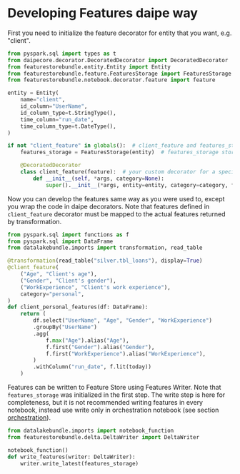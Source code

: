 # Developing Features daipe way

First you need to initialize the feature decorator for entity that you want,
e.g. "client".

```python
from pyspark.sql import types as t
from daipecore.decorator.DecoratedDecorator import DecoratedDecorator
from featurestorebundle.entity.Entity import Entity
from featurestorebundle.feature.FeaturesStorage import FeaturesStorage
from featurestorebundle.notebook.decorator.feature import feature

entity = Entity(
    name="client",
    id_column="UserName",
    id_column_type=t.StringType(),
    time_column="run_date",
    time_column_type=t.DateType(),
)

if not "client_feature" in globals():  # client_feature and features_storage are only initialized once
    features_storage = FeaturesStorage(entity)  # features_storage stores DataFrames from all feature notebooks

    @DecoratedDecorator
    class client_feature(feature):  # your custom decorator for a specific entity
        def __init__(self, *args, category=None):
            super().__init__(*args, entity=entity, category=category, features_storage=features_storage)
```

Now you can develop the features same way as you were used to,
except you wrap the code in daipe decorators. Note that features
defined in `client_feature` decorator must be mapped to the actual
features returned by transformation.

```python
from pyspark.sql import functions as f
from pyspark.sql import DataFrame
from datalakebundle.imports import transformation, read_table

@transformation(read_table("silver.tbl_loans"), display=True)
@client_feature(
    ("Age", "Client's age"),
    ("Gender", "Client's gender"),
    ("WorkExperience", "Client's work experience"),
    category="personal",
)
def client_personal_features(df: DataFrame):
    return (
        df.select("UserName", "Age", "Gender", "WorkExperience")
        .groupBy("UserName")
        .agg(
            f.max("Age").alias("Age"),
            f.first("Gender").alias("Gender"),
            f.first("WorkExperience").alias("WorkExperience"),
        )
        .withColumn("run_date", f.lit(today))
    )
```

Features can be written to Feature Store using Features Writer. Note that
`features_storage` was initialized in the first step. The write step is here
for completeness, but it is not recommended writing features in every notebook,
instead use write only in orchestration notebook (see section [orchestration](orchestration.md)).

```python
from datalakebundle.imports import notebook_function
from featurestorebundle.delta.DeltaWriter import DeltaWriter

notebook_function()
def write_features(writer: DeltaWriter):
    writer.write_latest(features_storage)
```
